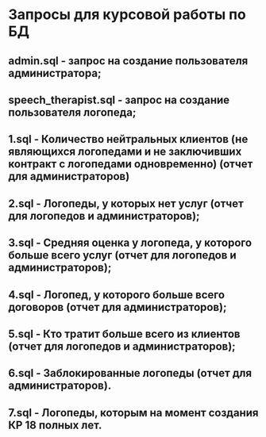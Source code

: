 # Запросы для курсовой работы по БД

## admin.sql - запрос на создание пользователя администратора;
## speech_therapist.sql - запрос на создание пользователя логопеда;
## 1.sql - Количество нейтральных клиентов (не являющихся логопедами и не заключивших контракт с логопедами одновременно) (отчет для администраторов)
## 2.sql - Логопеды, у которых нет услуг (отчет для логопедов и администраторов);
## 3.sql - Средняя оценка у логопеда, у которого больше всего услуг (отчет для логопедов и администраторов);
## 4.sql - Логопед, у которого больше всего договоров (отчет для администраторов);
## 5.sql - Кто тратит больше всего из клиентов (отчет для логопедов и администраторов);
## 6.sql - Заблокированные логопеды (отчет для администраторов).
## 7.sql - Логопеды, которым на момент создания КР 18 полных лет.
